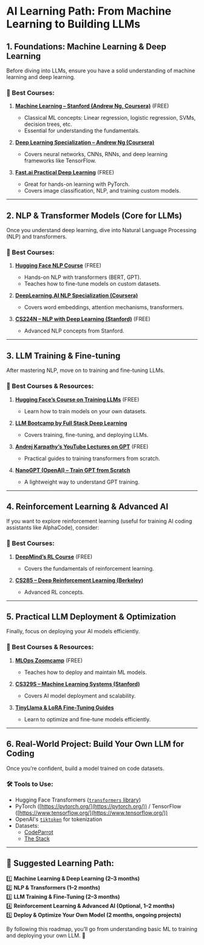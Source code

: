 # AI Learning Path: From Machine Learning to Building LLMs

## 1. Foundations: Machine Learning & Deep Learning
Before diving into LLMs, ensure you have a solid understanding of machine learning and deep learning.

### 🔹 Best Courses:
1. **[Machine Learning – Stanford (Andrew Ng, Coursera)](https://www.coursera.org/learn/machine-learning)** (FREE)  
   - Classical ML concepts: Linear regression, logistic regression, SVMs, decision trees, etc.
   - Essential for understanding the fundamentals.

2. **[Deep Learning Specialization – Andrew Ng (Coursera)](https://www.coursera.org/specializations/deep-learning)**  
   - Covers neural networks, CNNs, RNNs, and deep learning frameworks like TensorFlow.

3. **[Fast.ai Practical Deep Learning](https://course.fast.ai/)** (FREE)  
   - Great for hands-on learning with PyTorch.
   - Covers image classification, NLP, and training custom models.

---

## 2. NLP & Transformer Models (Core for LLMs)
Once you understand deep learning, dive into Natural Language Processing (NLP) and transformers.

### 🔹 Best Courses:
1. **[Hugging Face NLP Course](https://huggingface.co/course)** (FREE)  
   - Hands-on NLP with transformers (BERT, GPT).
   - Teaches how to fine-tune models on custom datasets.

2. **[DeepLearning.AI NLP Specialization (Coursera)](https://www.coursera.org/specializations/natural-language-processing)**  
   - Covers word embeddings, attention mechanisms, transformers.

3. **[CS224N – NLP with Deep Learning (Stanford)](http://web.stanford.edu/class/cs224n/)** (FREE)  
   - Advanced NLP concepts from Stanford.

---

## 3. LLM Training & Fine-tuning
After mastering NLP, move on to training and fine-tuning LLMs.

### 🔹 Best Courses & Resources:
1. **[Hugging Face’s Course on Training LLMs](https://huggingface.co/blog/how-to-train)** (FREE)  
   - Learn how to train models on your own datasets.

2. **[LLM Bootcamp by Full Stack Deep Learning](https://fullstackdeeplearning.com/)**  
   - Covers training, fine-tuning, and deploying LLMs.

3. **[Andrej Karpathy’s YouTube Lectures on GPT](https://www.youtube.com/@AndrejKarpathy)** (FREE)  
   - Practical guides to training transformers from scratch.

4. **[NanoGPT (OpenAI) – Train GPT from Scratch](https://github.com/karpathy/nanoGPT)**  
   - A lightweight way to understand GPT training.

---

## 4. Reinforcement Learning & Advanced AI
If you want to explore reinforcement learning (useful for training AI coding assistants like AlphaCode), consider:

### 🔹 Best Courses:
1. **[DeepMind’s RL Course](https://www.deepmind.com/learning-resources)** (FREE)  
   - Covers the fundamentals of reinforcement learning.

2. **[CS285 – Deep Reinforcement Learning (Berkeley)](https://rail.eecs.berkeley.edu/deeprlcourse/)**  
   - Advanced RL concepts.

---

## 5. Practical LLM Deployment & Optimization
Finally, focus on deploying your AI models efficiently.

### 🔹 Best Courses & Resources:
1. **[MLOps Zoomcamp](https://github.com/DataTalksClub/mlops-zoomcamp)** (FREE)  
   - Teaches how to deploy and maintain ML models.

2. **[CS329S – Machine Learning Systems (Stanford)](https://cs329s.stanford.edu/)**  
   - Covers AI model deployment and scalability.

3. **[TinyLlama & LoRA Fine-Tuning Guides](https://github.com/johnsmith0032/awesome-tiny-llm)**  
   - Learn to optimize and fine-tune models efficiently.

---

## 6. Real-World Project: Build Your Own LLM for Coding
Once you’re confident, build a model trained on code datasets.

### 🛠 Tools to Use:
- Hugging Face Transformers ([`transformers` library](https://huggingface.co/docs/transformers/))
- PyTorch ([https://pytorch.org/](https://pytorch.org/)) / TensorFlow ([https://www.tensorflow.org/](https://www.tensorflow.org/))
- OpenAI's [`tiktoken`](https://github.com/openai/tiktoken) for tokenization
- Datasets:
  - [CodeParrot](https://huggingface.co/datasets/codeparrot/github-code)
  - [The Stack](https://huggingface.co/datasets/bigcode/the-stack)

---

## 🔹 Suggested Learning Path:
1️⃣ **Machine Learning & Deep Learning (2–3 months)**  
2️⃣ **NLP & Transformers (1–2 months)**  
3️⃣ **LLM Training & Fine-Tuning (2–3 months)**  
4️⃣ **Reinforcement Learning & Advanced AI (Optional, 1–2 months)**  
5️⃣ **Deploy & Optimize Your Own Model (2 months, ongoing projects)**  

By following this roadmap, you’ll go from understanding basic ML to training and deploying your own LLM. 🚀
